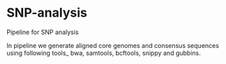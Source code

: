 # SNP-analysis
Pipeline for SNP analysis

In pipeline we generate aligned core genomes and consensus sequences using following tools_ bwa, samtools, bcftools, snippy and gubbins.
